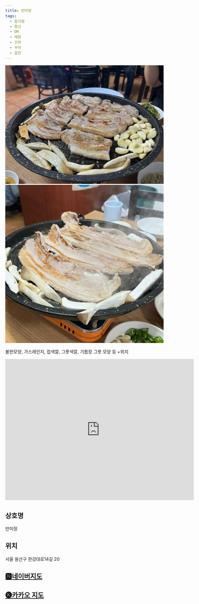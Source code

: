 ```yaml
---
title: 만미정
tags:
  - 음식점
  - 용산
  - DM
  - 채원
  - 즈하
  - 꾸라
  - 윤진
---
```

<img src="assets/aaw1.jpg">
<img src="assets/aaw2.jpg">

불판모양, 가스레인지, 컵색깔, 그릇색깔, 기름장 그릇 모양 등
+위치

<iframe src="https://www.google.com/maps/embed?pb=!1m18!1m12!1m3!1d3164.292017332294!2d126.96264277778086!3d37.52461307204939!2m3!1f0!2f0!3f0!3m2!1i1024!2i768!4f13.1!3m3!1m2!1s0x357ca1f7fbfb0c17%3A0x72f0d00902d9b4cd!2z66eM66-47KCV!5e0!3m2!1sko!2skr!4v1744388230686!5m2!1sko!2skr" width="600" height="450" style="border:0;" allowfullscreen="" loading="lazy" referrerpolicy="no-referrer-when-downgrade"></iframe>


## 상호명
만미정

## 위치
서울 용산구 한강대로14길 20


## [🅽네이버지도](https://naver.me/FUhsCUQm)

## [🅚카카오 지도](https://place.map.kakao.com/10346165)